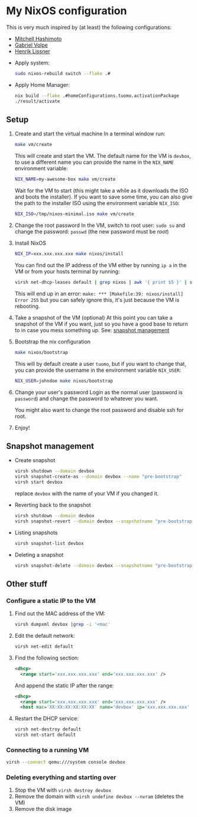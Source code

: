 # My NixOS configuration

This is very much inspired by (at least) the following configurations:
+ [Mitchell Hashimoto](https://github.com/mitchellh/nixos-config)
+ [Gabriel Volpe](https://github.com/gvolpe/nix-config)
+ [Henrik Lissner](https://github.com/hlissner/dotfiles)

- Apply system:
  ```sh
  sudo nixos-rebuild switch --flake .#
  ```
- Apply Home Manager:
  ```sh
  nix build --flake .#homeConfigurations.tuomo.activationPackage
  ./result/activate
  ```

## Setup

1. Create and start the virtual machine
   In a terminal window run:

   ```sh
   make vm/create
   ```

   This will create and start the VM.
   The default name for the VM is `devbox`, to use a different name you can
   provide the name in the `NIX_NAME` environment variable:

   ```sh
   NIX_NAME=my-awesome-box make vm/create
   ```

   Wait for the VM to start (this might take a while as it downloads the ISO
   and boots the installer). If you want to save some time, you can also give
   the path to the installer ISO using the environment variable `NIX_ISO`:
   ```sh
   NIX_ISO=/tmp/nixos-minimal.iso make vm/create
   ```

2. Change the root password
   In the VM, switch to root user: `sudo su` and change the password: `passwd`
   (the new password must be *root*)

3. Install NixOS
   ```sh
   NIX_IP=xxx.xxx.xxx.xxx make nixos/install
   ```

   You can find out the IP address of the VM either by running `ip a` in the VM
   or from your hosts terminal by running:
   ```sh
   virsh net-dhcp-leases default | grep nixos | awk '{ print $5 }' | sed 's/\/.\*//'
   ```

   This will end up in an error:
   `make: *** [Makefile:39: nixos/install] Error 255`
   but you can safely ignore this, it's just because the VM is rebooting.

4. Take a snapshot of the VM (optional)
   At this point you can take a snapshot of the VM if you want, just so you
   have a good base to return to in case you mess something up.
   See: [snapshot management](#snapshot-management)

5. Bootstrap the nix configuration
   ```sh
   make nixos/bootstrap
   ```

   This will by default create a user `tuomo`, but if you want to change that,
   you can provide the username in the environment variable `NIX_USER`:
   ```sh
   NIX_USER=johndoe make nixos/bootstrap
   ```

6. Change your user's password
   Login as the normal user (password is `password`) and change the password to
   whatever you want.

   You might also want to change the root password and disable ssh for root.

7. Enjoy!

## Snapshot management

+ Create snapshot
  ```sh
  virsh shutdown --domain devbox
  virsh snapshot-create-as --domain devbox --name "pre-bootstrap"
  virsh start devbox
  ```

  replace `devbox` with the name of your VM if you changed it.

+ Reverting back to the snapshot
  ```sh
  virsh shutdown --domain devbox
  virsh snapshot-revert --domain devbox --snapshotname "pre-bootstrap" --running
  ```

+ Listing snapshots
  ```sh
  virsh snapshot-list devbox
  ```

+ Deleting a snapshot
  ```sh
  virsh snapshot-delete --domain devbox --snapshotname "pre-bootstrap"
  ```

## Other stuff

### Configure a static IP to the VM

1. Find out the MAC address of the VM:
   ```sh
   virsh dumpxml devbox |grep -i '<mac'
   ```

2. Edit the default network:
   ```sh
   virsh net-edit default
   ```

3. Find the following section:
   ```xml
   <dhcp>
     <range start='xxx.xxx.xxx.xxx' end='xxx.xxx.xxx.xxx' />
   ```

   And append the static IP after the range:
   ```xml
   <dhcp>
     <range start='xxx.xxx.xxx.xxx' end='xxx.xxx.xxx.xxx' />
     <host mac='XX:XX:XX:XX:XX:XX' name='devbox' ip='xxx.xxx.xxx.xxx' />
   ```

4. Restart the DHCP service:
   ```sh
   virsh net-destroy default
   virsh net-start default
   ```

### Connecting to a running VM

```sh
virsh --connect qemu:///system console devbox
```

### Deleting everything and starting over

1. Stop the VM with `virsh destroy devbox`
2. Remove the domain with `virsh undefine devbox --nvram` (deletes the VM)
3. Remove the disk image
